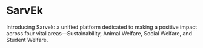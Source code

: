 # SarvEk
Introducing Sarvek: a unified platform dedicated to making a positive impact across four vital areas—Sustainability, Animal Welfare, Social Welfare, and Student Welfare. 
